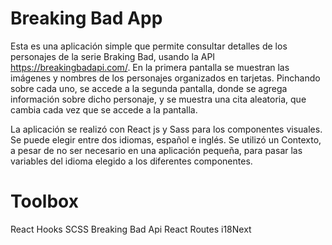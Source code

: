 # Breaking Bad App

Esta es una aplicación simple que permite consultar detalles de los personajes de la serie Braking Bad, usando la API https://breakingbadapi.com/.
En la primera pantalla se muestran las imágenes y nombres de los personajes organizados en tarjetas. Pinchando sobre cada uno, se accede a la segunda pantalla, donde se agrega información sobre dicho personaje, y se muestra una cita aleatoria, que cambia cada vez que se accede a la pantalla.

La aplicación se realizó con React js y Sass para los componentes visuales.
Se puede elegir entre dos idiomas, español e inglés. 
Se utilizó un Contexto, a pesar de no ser necesario en una aplicación pequeña, para pasar las variables del idioma elegido a los diferentes componentes.

# Toolbox
React Hooks
SCSS
Breaking Bad Api
React Routes
i18Next

